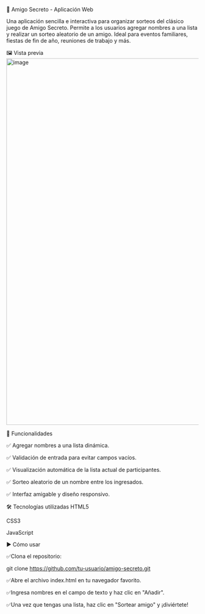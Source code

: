 🎁 Amigo Secreto - Aplicación Web

Una aplicación sencilla e interactiva para organizar sorteos del clásico juego de Amigo Secreto. Permite a los usuarios agregar nombres a una lista y realizar un sorteo aleatorio de un amigo. Ideal para eventos familiares, fiestas de fin de año, reuniones de trabajo y más.

🖼️ Vista previa
<img width="1870" height="962" alt="image" src="https://github.com/user-attachments/assets/f349c57d-f127-4346-a587-d7cc1a3c0096" />

🚀 Funcionalidades

✅ Agregar nombres a una lista dinámica.

✅ Validación de entrada para evitar campos vacíos.

✅ Visualización automática de la lista actual de participantes.

✅ Sorteo aleatorio de un nombre entre los ingresados.

✅ Interfaz amigable y diseño responsivo.

🛠️ Tecnologías utilizadas
HTML5

CSS3

JavaScript

▶️ Cómo usar

✅Clona el repositorio:

  git clone https://github.com/tu-usuario/amigo-secreto.git

✅Abre el archivo index.html en tu navegador favorito.

✅Ingresa nombres en el campo de texto y haz clic en "Añadir".

✅Una vez que tengas una lista, haz clic en "Sortear amigo" y ¡diviértete!

